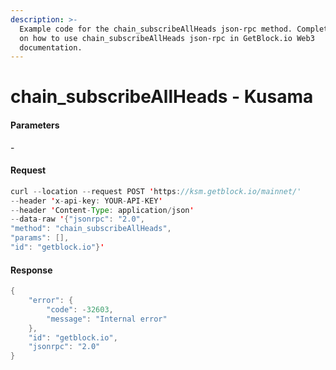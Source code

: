 ```yaml
---
description: >-
  Example code for the chain_subscribeAllHeads json-rpc method. Сomplete guide
  on how to use chain_subscribeAllHeads json-rpc in GetBlock.io Web3
  documentation.
---
```


# chain\_subscribeAllHeads - Kusama

#### Parameters

\-

#### Request

```java
curl --location --request POST 'https://ksm.getblock.io/mainnet/' 
--header 'x-api-key: YOUR-API-KEY' 
--header 'Content-Type: application/json' 
--data-raw '{"jsonrpc": "2.0",
"method": "chain_subscribeAllHeads",
"params": [],
"id": "getblock.io"}'
```

#### Response

```java
{
    "error": {
        "code": -32603,
        "message": "Internal error"
    },
    "id": "getblock.io",
    "jsonrpc": "2.0"
}
```
